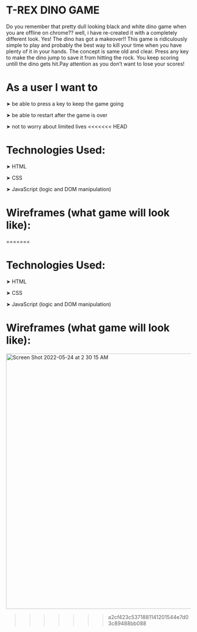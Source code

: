 # T-REX DINO GAME #


Do you remember that pretty dull looking black and white dino game when you are offline on chrome??
well, i have re-created it with a completely different look. Yes! The dino has got a makeover!!
This game is ridiculously simple to play and probably the best way to kill your time when you have plenty of it in your hands. The concept is same old and clear. Press any key to make the dino jump to save it from hitting the rock. You keep scoring untill the dino gets hit.Pay attention as you don’t want to lose your scores! 



# As a user I want to #

➤ be able to press a key to keep the game going
 
➤ be able to restart after the game is over

➤ not to worry about limited lives
<<<<<<< HEAD


# Technologies Used: #

➤  HTML

➤ CSS

➤ JavaScript (logic and DOM manipulation)



# Wireframes (what game will look like): #

=======


# Technologies Used: #

➤  HTML

➤ CSS

➤ JavaScript (logic and DOM manipulation)



# Wireframes (what game will look like): #
<img width="697" alt="Screen Shot 2022-05-24 at 2 30 15 AM" src="https://user-images.githubusercontent.com/103016990/169907527-cc571a7a-56d4-4053-a77f-8f6b9566e048.png">






>>>>>>> a2cf423c5371881141201544e7d03c89488bb088




